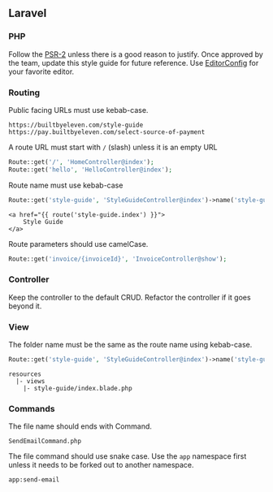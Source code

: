 ## Laravel

### PHP

Follow the [PSR-2](https://www.php-fig.org/psr/psr-2/) unless there is a good reason to justify. Once approved by the team, update this style guide for future reference. Use [EditorConfig](https://editorconfig.org/) for your favorite editor.

### Routing

Public facing URLs must use kebab-case.

```
https://builtbyeleven.com/style-guide
https://pay.builtbyeleven.com/select-source-of-payment
```

A route URL must start with `/` (slash) unless it is an empty URL

```php
Route::get('/', 'HomeController@index');
Route::get('hello', 'HelloController@index');
```

Route name must use kebab-case

```php
Route::get('style-guide', 'StyleGuideController@index')->name('style-guide.index');
```

```blade
<a href="{{ route('style-guide.index') }}">
    Style Guide
</a>
```

Route parameters should use camelCase.

```php
Route::get('invoice/{invoiceId}', 'InvoiceController@show');
```

### Controller

Keep the controller to the default CRUD. Refactor the controller if it goes beyond it.

### View

The folder name must be the same as the route name using kebab-case.

```php
Route::get('style-guide', 'StyleGuideController@index')->name('style-guide.index');
```

```
resources
  |- views
    |- style-guide/index.blade.php
```

### Commands

The file name should ends with Command. 

```
SendEmailCommand.php
```

The file command should use snake case. Use the `app` namespace first unless it needs to be forked out to another namespace. 

```
app:send-email
```
